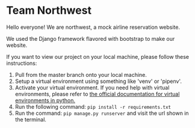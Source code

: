 # Team Northwest

Hello everyone! We are northwest, a mock airline reservation website.  
  
We used the Django framework flavored with bootstrap to make our website. 

If you want to view our project on your local machine, please follow these instructions:  
  1. Pull from the master branch onto your local machine.  
  2. Setup a virtual environment using something like 'venv' or 'pipenv'.   
  4. Activate your virtual environment. If you need help with virtual environments, please refer to [the official documentation for virtual environments in python.](https://docs.python.org/3/tutorial/venv.html)
  3. Run the following command: ```pip install -r requirements.txt```     
  4. Run the command: ```pip manage.py runserver``` and visit the url shown in the terminal.
